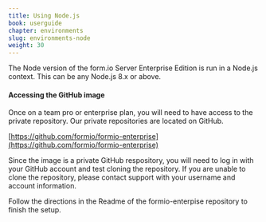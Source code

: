 ```yaml
---
title: Using Node.js
book: userguide
chapter: environments
slug: environments-node
weight: 30
---
```

The Node version of the form.io Server Enterprise Edition is run in a Node.js context. This can be any Node.js 8.x or above.

#### Accessing the GitHub image
Once on a team pro or enterprise plan, you will need to have access to the private repository. Our private repositories are located on GitHub.

[https://github.com/formio/formio-enterprise](https://github.com/formio/formio-enterprise)

Since the image is a private GitHub respository, you will need to log in with your GitHub account and test cloning the repository. If you are unable to clone the repository, please contact support with your username and account information.

Follow the directions in the Readme of the formio-enterpise repository to finish the setup.
